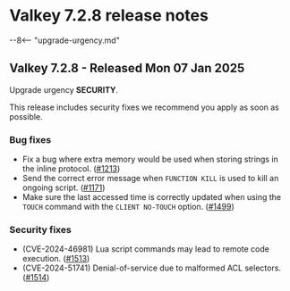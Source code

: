 # Valkey 7.2.8 release notes

--8<-- "upgrade-urgency.md"

## Valkey 7.2.8 - Released Mon 07 Jan 2025

Upgrade urgency **SECURITY**.

This release includes security fixes we recommend you apply as soon as possible.

### Bug fixes

* Fix a bug where extra memory would be used when storing strings in the
  inline protocol. ([#1213])
* Send the correct error message when `FUNCTION KILL` is used to kill an
  ongoing script. ([#1171])
* Make sure the last accessed time is correctly updated when using the `TOUCH`
  command with the `CLIENT NO-TOUCH` option. ([#1499])

### Security fixes

* (CVE-2024-46981) Lua script commands may lead to remote code execution. ([#1513])
* (CVE-2024-51741) Denial-of-service due to malformed ACL selectors. ([#1514])

[#1213]: https://github.com/valkey-io/valkey/pull/1213
[#1171]: https://github.com/valkey-io/valkey/pull/1171
[#1499]: https://github.com/valkey-io/valkey/pull/1499
[#1513]: https://github.com/valkey-io/valkey/pull/1513
[#1514]: https://github.com/valkey-io/valkey/pull/1514

